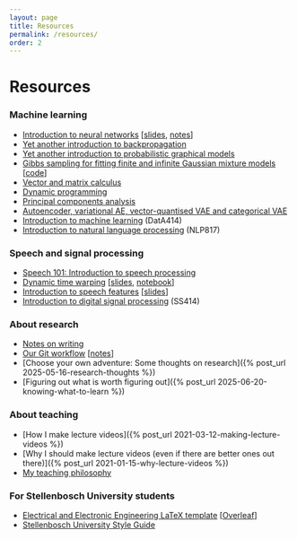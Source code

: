 ```yaml
---
layout: page
title: Resources
permalink: /resources/
order: 2
---
```


# Resources

<!--
### Videos

My videos are all available on [YouTube](https://www.youtube.com/c/HermanKamperML).
-->


### Machine learning

- [Introduction to neural networks](https://www.youtube.com/playlist?list=PLmZlBIcArwhMHnIrNu70mlvZOwe6MqWYn)
  [[slides](https://www.kamperh.com/data414/slides/intro_nn-crop.pdf), [notes]({{site.url}}/nlp817/notes/08_nn_notes.pdf)]
- [Yet another introduction to backpropagation](/notes/kamper_backprop22.pdf)
- [Yet another introduction to probabilistic graphical models](/notes/kamper_pgm_notes23.pdf)
- [Gibbs sampling for fitting finite and infinite Gaussian mixture models](/notes/kamper_bayesgmm15.pdf)
  [[code](https://github.com/kamperh/bayes_gmm)]
- [Vector and matrix calculus](/notes/kamper_matrixcalculus13.pdf)
- [Dynamic programming](/notes/kamper_dynamic_programming22.pdf)
- [Principal components analysis](/notes/kamper_pca23.pdf)
- [Autoencoder, variational AE, vector-quantised VAE and categorical VAE](https://github.com/kamperh/autoencoders_mnist/blob/master/ae_mnist.ipynb)
- [Introduction to machine learning](https://www.kamperh.com/data414/#lecture-notes) (DatA414)
- [Introduction to natural language processing](https://www.kamperh.com/nlp817/) (NLP817)


### Speech and signal processing

- [Speech 101: Introduction to speech processing](/notes/speech101.pdf)
- [Dynamic time warping](https://www.youtube.com/playlist?list=PLmZlBIcArwhMJoGk5zpiRlkaHUqy5dLzL)
  [[slides]({{site.url}}/slides/dtw-crop.pdf), [notebook](https://github.com/kamperh/lecture_dtw_notebook/blob/main/dtw.ipynb)]  
- [Introduction to speech features](https://www.youtube.com/playlist?list=PLmZlBIcArwhN8nFJ8VL1jLM2Qe7YCcmAb)
  [[slides]({{site.url}}/slides/speech_features-crop.pdf)]
- [Introduction to digital signal processing](https://www.kamperh.com/ss414/) (SS414)


### About research

- [Notes on writing](/notes/writing)
- [Our Git workflow](https://www.youtube.com/playlist?list=PLmZlBIcArwhPFPPZp7br31Kbjt4k0NJD1)
  [[notes]({{site.url}}/notes/git_workflow_notes.pdf)]
- [Choose your own adventure: Some thoughts on research]({% post_url 2025-05-16-research-thoughts %})
- [Figuring out what is worth figuring out]({% post_url 2025-06-20-knowing-what-to-learn %})


### About teaching

- [How I make lecture videos]({% post_url 2021-03-12-making-lecture-videos %})
- [Why I should make lecture videos (even if there are better ones out there)]({% post_url 2021-01-15-why-lecture-videos %})
- [My teaching philosophy](/teaching_portfolio/)


### For Stellenbosch University students

- [Electrical and Electronic Engineering LaTeX template](https://github.com/kamperh/stellenbosch_ee_report_template) [[Overleaf](https://www.overleaf.com/latex/templates/stellenbosch-university-electrical-and-electronic-engineering-template/bsppqrfmdpqp)]
- [Stellenbosch University Style Guide](http://www.sun.ac.za/english/Documents/2024/SU_Language_Style_Guide_(Oct%202023).pdf)

